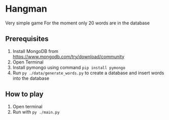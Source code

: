 # Hangman

Very simple game
For the moment only 20 words are in the database

## Prerequisites

1. Install MongoDB from https://www.mongodb.com/try/download/community
2. Open Terminal
3. Install pymongo using command `pip install pymongo`
4. Run `py ./data/generate_words.py` to create a database and insert words into the database

## How to play

1. Open terminal
2. Run with `py ./main.py`

